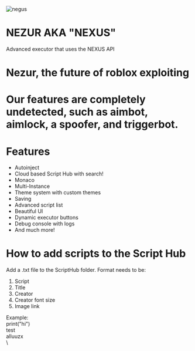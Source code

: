 ![negus](https://imgs.search.brave.com/olgHtQzGMChgFhI7slZPEfnMgUF7ZiiPLC3CKht7MN4/rs:fit:860:0:0:0/g:ce/aHR0cHM6Ly9naXRo/dWIuY29tL0NvcnJh/ZGV2ci9OZXp1ckV4/ZWN1dG9yL3Jhdy9t/YXN0ZXIvaW1hZ2Vz/L25lenVyLnBuZw)

# NEZUR AKA "NEXUS"
Advanced executor that uses the NEXUS API

# Nezur, the future of roblox exploiting
# Our features are completely undetected, such as aimbot, aimlock, a spoofer, and triggerbot.

# Features
* Autoinject
* Cloud based Script Hub with search!
* Monaco
* Multi-Instance
* Theme system with custom themes
* Saving
* Advanced script list
* Beautiful UI
* Dynamic executor buttons
* Debug console with logs
* And much more!

# How to add scripts to the Script Hub
Add a .txt file to the ScriptHub folder. Format needs to be:
1. Script
2. Title
3. Creator
4. Creator font size
5. Image link

Example: <br />
print("hi") <br />
test <br />
alluuzx <br />
\\
